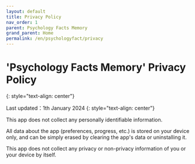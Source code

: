 ```yaml
---
layout: default
title: Privacy Policy
nav_order: 1
parent: Psychology Facts Memory
grand_parent: Home
permalink: /en/psychologyfact/privacy
---
```


# 'Psychology Facts Memory' Privacy Policy
{: style="text-align: center"}

Last updated：1th January 2024
{: style="text-align: center"}

This app does not collect any personally identifiable information. 

All data about the app (preferences, progress, etc.) is stored on your device only, and can be simply erased by clearing the app's data or uninstalling it. 

This app does not collect any privacy or non-privacy information of you or your device by itself.